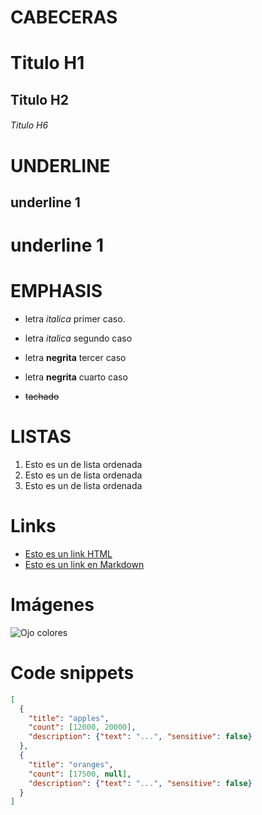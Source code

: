 # CABECERAS

# Titulo H1
## Titulo H2
###### Titulo H6


# UNDERLINE

underline 1
---------
underline 1
=========


# EMPHASIS

- letra *italica* primer caso.

- letra _italica_ segundo caso

- letra **negrita** tercer caso

- letra __negrita__ cuarto caso

- ~~tachado~~

# LISTAS
1. Esto es un de lista ordenada
2. Esto es un de lista ordenada
3. Esto es un de lista ordenada

# Links

- <a href="#"> Esto es un link HTML </a>
- [Esto es un link en Markdown](#)


# Imágenes
![ Ojo colores ](https://encrypted-tbn0.gstatic.com/images?q=tbn:ANd9GcQQkf-w5e3iXQWdQEYk80SlteNqbDbPj1UNdg&usqp=CAU)

# Code snippets
```JSON
[
  {
    "title": "apples",
    "count": [12000, 20000],
    "description": {"text": "...", "sensitive": false}
  },
  {
    "title": "oranges",
    "count": [17500, null],
    "description": {"text": "...", "sensitive": false}
  }
]
```